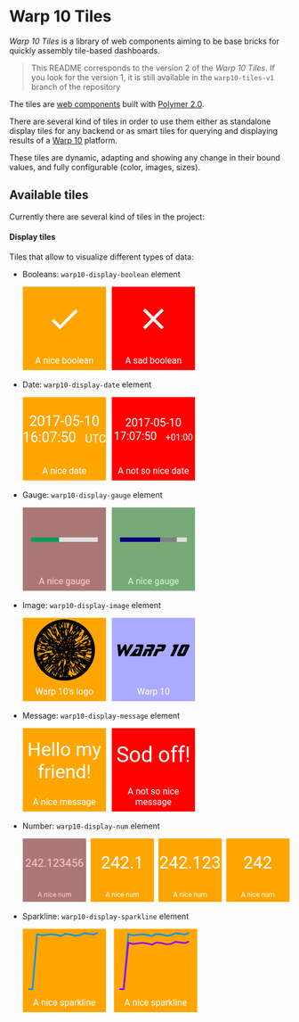 # Warp 10 Tiles


*Warp 10 Tiles* is a library of web components aiming to be base bricks for quickly assembly tile-based dashboards.


> This README corresponds to the version 2 of the *Warp 10 Tiles*. If you look for the version 1, it is still available in the `warp10-tiles-v1` branch of the repository

The tiles are [web components](https://webcomponents.org) built with [Polymer 2.0](https://www.polymer-project.org/2.0/).

There are several kind of tiles in order to use them either as standalone display tiles for any backend or as smart tiles
for querying and displaying results of a [Warp 10](http://www.warp10.io/) platform.

These tiles are dynamic, adapting and showing any change in their bound values, and fully configurable (color, images, sizes). 

## Available tiles

Currently there are several kind of tiles in the project:

#### Display tiles

Tiles that allow to visualize different types of data:

- Booleans: `warp10-display-boolean` element

  ![`warp10-display-boolean` example](./resources/warp10-tiles-display-boolean-screenshot-01.png)

- Date:  `warp10-display-date` element

  ![`warp10-display-date` example](./resources/warp10-tiles-display-date-screenshot-01.png)

- Gauge:  `warp10-display-gauge` element

  ![`warp10-display-gauge` example](./resources/warp10-tiles-display-gauge-screenshot-01.png)

- Image:  `warp10-display-image` element

  ![`warp10-display-image` example](./resources/warp10-tiles-display-image-screenshot-01.png)

- Message:  `warp10-display-message` element

  ![`warp10-display-num` example](./resources/warp10-tiles-display-message-screenshot-01.png)

- Number:  `warp10-display-num` element

  ![`warp10-display-num` example](./resources/warp10-tiles-display-num-screenshot-01.png)

- Sparkline:  `warp10-display-sparkline` element

  ![`warp10-display-sparkline` example](./resources/warp10-tiles-display-sparkline-screenshot-01.png)   
